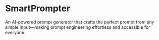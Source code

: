 # SmartPrompter
An AI-powered prompt generator that crafts the perfect prompt from any simple input—making prompt engineering effortless and accessible for everyone.
